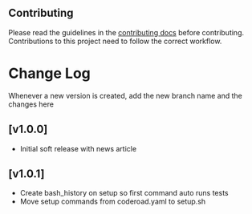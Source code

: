 ## Contributing

Please read the guidelines in the [contributing docs](https://contribute.freecodecamp.org/#/how-to-work-on-tutorials-that-use-coderoad) before contributing. Contributions to this project need to follow the correct workflow.

# Change Log

Whenever a new version is created, add the new branch name and the changes here

## [v1.0.0]

- Initial soft release with news article

## [v1.0.1]

- Create bash_history on setup so first command auto runs tests
- Move setup commands from coderoad.yaml to setup.sh
